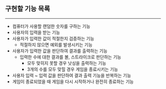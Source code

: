 ## 구현할 기능 목록
---
- 컴퓨터가 사용할 랜덤한 숫자를 구하는 기능
- 사용자의 입력을 받는 기능
- 사용자가 입력한 값이 적절한지 검증하는 기능
    - 적절하지 않으면 예외를 발생시키는 기능
- 사용자가 입력한 값을 판단하여 결과를 출력하는 기능
    - 입력한 수에 대한 결과를 볼, 스트라이크로 판단하는 기능
        - 모두 맞히지 못할 경우 낫싱을 출력하는 기능
        - 3개의 수를 모두 맞힐 경우 게임을 종료시키는 기능
- 사용자 입력 ~ 입력 값을 판단하여 결과 출력 기능을 반복하는 기능
- 게임이 종료되었을 때 게임을 다시 시작하거나 완전히 종료하는 기능
